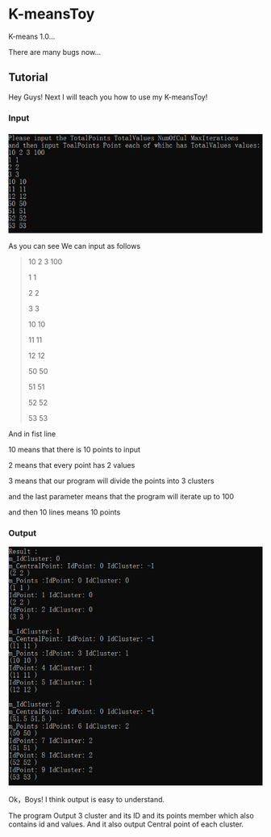 # K-meansToy

K-means 1.0...

There are many bugs now...

## Tutorial

Hey Guys! Next I will teach you how to use my K-meansToy!

### Input
![avatar](/Photo/InputEx.png)

As you can see 
We can input as follows

> 10 2 3 100
> 
> 1 1
> 
> 2 2
> 
> 3 3
> 
> 10 10
> 
> 11 11
> 
> 12 12
> 
> 50 50
> 
> 51 51
> 
> 52 52
> 
> 53 53

And in fist line 

10 means that there is 10 points to input

2 means that every point has 2 values

3 means that our program will divide the points into 3 clusters

and the last parameter means that the program will iterate up to 100

and then 10 lines means 10 points

### Output
![avatar](/Photo/OutputEx.png)

Ok，Boys! I think output is easy to understand.

The program Output 3 cluster and its ID and its points member which also contains id and values. And it also output Central point of each cluster.


